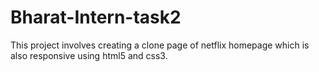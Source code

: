 # Bharat-Intern-task2

This project involves creating a clone page of netflix homepage which is also responsive using html5 and css3. 
